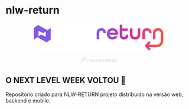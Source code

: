 # nlw-return

<p align="center">
<img src="./assets/logo.svg" alt="NLW Logo" width="350"/>
</p>
<p align="center">
<img src="./assets/logo_rocket.svg" alt="NLW Logo" width="100"/>
</p>

## O NEXT LEVEL WEEK VOLTOU 🚀

<p>
Repositório criado para NLW-RETURN projeto distribuido na versão web, backend e mobile. 
</p>
